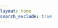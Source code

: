 ```yaml
---
layout: home
search_exclude: true
---
```

<html lang="en">
<!--This code was based on ChatGPT -->
<head>
    <meta charset="UTF-8">
    <meta http-equiv="X-UA-Compatible" content="IE=edge">
    <meta name="viewport" content="width=device-width, initial-scale=1.0">
    <title>Parallax Scrolling</title>
    <style>
        /* Add some basic styling */
        body, html {
            margin: 0;
            padding: 0;
            height: 100%;
            scroll-behavior: smooth;
        }
        .parallax-container {
            height: 300%; /* Set the height to allow for scrolling */
            width: 100%;
            overflow-x: hidden;
            overflow-y: auto;
            position: relative;
        }
        .parallax-image {
            background-attachment: fixed; /* Fix the background image for parallax effect */
            background-size: cover;
            background-position: center;
            height: calc(100vh - 3px); /* Set height to viewport height minus 3 pixels */
            width: 100%;
            display: flex;
            justify-content: center;
            align-items: center;
            margin: 0; /* Remove extra margin for smooth transition */
        }
        /* Add spacing between images */
        .spacer {
            height: 30vh; /* Set the height of the spacer */
            display: flex;
            justify-content: center; /* Center the content horizontally */
            align-items: center; /* Center the content vertically */
        }
        /* Style the links in the spacers */
        .spacer a {
            font-size: 96px; /* Set text font size to 4 times bigger (4 * 24) */
            font-weight: bold; /* Make text bold */
            color: blue; /* Set text color */
            text-decoration: none; /* Remove underline */
        }
    </style>
</head>

<body>

<div class="parallax-container">
    <!-- Water Polo section -->
    <div class="parallax-image" style="background-image: url('https://w0.peakpx.com/wallpaper/595/522/HD-wallpaper-grapefruit-lemonade-pink-drink-lemon-lime.jpg')">
    </div>
    <!-- Spacer between Water Polo and Fitness -->
    <div class="spacer">
        <a href="{{site.baseurl}}/score/">Water Polo</a>
    </div>
    <!-- Fitness section -->
    <div class="parallax-image" style="background-image: url('https://www.sleep.org.au/image_cache/sleep/default_main_image_001-380x214.jpeg')">
    </div>
    <!-- Spacer between Fitness and TBFT Simulator -->
    <div class="spacer">
        <a href="{{site.baseurl}}/fitness.html">Fitness</a>
    </div>
    <!-- TBFT Simulator section -->
    <div class="parallax-image" style="background-image: url('https://cdn.vox-cdn.com/thumbor/rugU544JimUJ6WKr9TJEUY2duYk=/0x0:2040x1360/1820x1213/filters:focal(907x191:1233x517):format(webp)/cdn.vox-cdn.com/uploads/chorus_image/image/69435130/tarkov_hero.0.jpg')">
    </div>
    <!-- Spacer after TBFT Simulator -->
    <div class="spacer">
        <a href="{{site.baseurl}}/main_menu">TBFT Simulator</a>
    </div>
</div>

<script>
    /* Sets up the different images used when rotating through images, can add new ones into each list, are all organized based on the different heading they appear under */
    const images = [
        [
            "https://t3.ftcdn.net/jpg/02/63/47/62/360_F_263476261_hmLxE3xIQHY8KF1PRxGFCMyLBdjKxZnU.jpg",
            "https://wallpapers.com/images/hd/water-polo-yellow-ball-436aaksptls4edif.jpg",
            "https://res.cloudinary.com/usopc-prod/image/upload/v1684930080/TeamUSA%20Assets/Migration/Pages/Johnson_Ashleigh_070222_1440x810_Updated.jpg"
        ],
        [
            "https://insider.fitt.co/wp-content/uploads/2024/02/AssaultFitness_Runner_0611-e1709038770512.jpeg",
            "https://ascendancyfitnessgym.com/img/gallery/gymfloor5.jpg",
            "https://www.pennmedicine.org/-/media/images/miscellaneous/fitness%20and%20sports/fitness_gear_purple.ashx",
            "https://media.istockphoto.com/id/1385881889/photo/modern-gym-interior-with-barbell-dumbbells-exercise-bike-and-ultraviolet-neon-lights.jpg?s=612x612&w=0&k=20&c=GidJT63_7UICAyOewzaK-Fl2GFPBNqR0_4PYYEYugCQ="
        ],
        [
            "https://cdn.vox-cdn.com/thumbor/rugU544JimUJ6WKr9TJEUY2duYk=/0x0:2040x1360/1820x1213/filters:focal(907x191:1233x517):format(webp)/cdn.vox-cdn.com/uploads/chorus_image/image/69435130/tarkov_hero.0.jpg",
            "https://www.esports.net/wp-content/uploads/2023/11/escape-from-tarkov-t-e1700029789713.jpg",
            "https://www.nme.com/wp-content/uploads/2023/01/Escape-From-Tarkov-Streets-of-Tarkov-1392x884.jpg"
        ]
    ];

    const parallaxImages = document.querySelectorAll('.parallax-image');
    let currentImageIndex = [0, 0, 0];

    // Function to change images
    function changeImages() {
        parallaxImages.forEach((image, index) => {
            const imagesIndex = currentImageIndex[index];
            image.style.backgroundImage = `url('${images[index][imagesIndex]}')`;
            currentImageIndex[index] = (imagesIndex + 1) % images[index].length;
        });
    }

    // Initial call to change images
    changeImages();

    // Change images every 3 seconds
    setInterval(changeImages, 3000);
</script>

</body>
</html>
